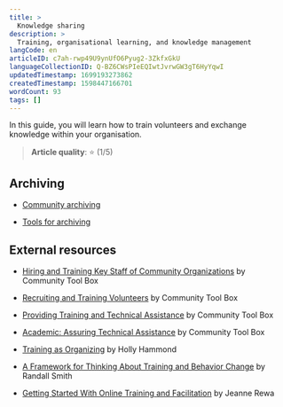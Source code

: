 ```yaml
---
title: >
  Knowledge sharing
description: >
  Training, organisational learning, and knowledge management
langCode: en
articleID: c7ah-rwp49U9ynUfO6Pyug2-3ZkfxGkU
languageCollectionID: Q-BZ6CWsPIeEQIwtJvrwGW3gT6HyYqwI
updatedTimestamp: 1699193273862
createdTimestamp: 1598447166701
wordCount: 93
tags: []
---
```


In this guide, you will learn how to train volunteers and exchange knowledge within your organisation.

> **Article quality**: ⭐️ (1/5)

## Archiving

-   [Community archiving](/organising/community-archiving)
    
-   [Tools for archiving](/organising/archiving-tools)
    

## External resources

-   [Hiring and Training Key Staff of Community Organizations](https://ctb.ku.edu/en/table-of-contents/structure/hiring-and-training) by Community Tool Box
    
-   [Recruiting and Training Volunteers](https://ctb.ku.edu/en/table-of-contents/structure/volunteers) by Community Tool Box
    
-   [Providing Training and Technical Assistance](https://ctb.ku.edu/en/table-of-contents/structure/training-and-technical-assistance) by Community Tool Box
    
-   [Academic: Assuring Technical Assistance](https://ctb.ku.edu/en/best-change-processes/assuring-technical-assistance/overview) by Community Tool Box
    
-   [Training as Organizing](https://commonslibrary.org/training-as-organising/) by Holly Hammond
    
-   [A Framework for Thinking About Training and Behavior Change](https://commonslibrary.org/a-framework-for-thinking-about-training-and-behaviour-change/) by Randall Smith
    
-   [Getting Started With Online Training and Facilitation](https://commonslibrary.org/getting-started-with-online-training-and-facilitaiton/) by Jeanne Rewa